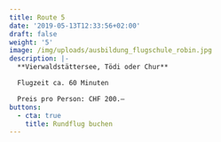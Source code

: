 ```yaml
---
title: Route 5
date: '2019-05-13T12:33:56+02:00'
draft: false
weight: '5'
image: /img/uploads/ausbildung_flugschule_robin.jpg
description: |-
  **Vierwaldstättersee, Tödi oder Chur**

  Flugzeit ca. 60 Minuten

  Preis pro Person: CHF 200.–
buttons:
  - cta: true
    title: Rundflug buchen
---
```



